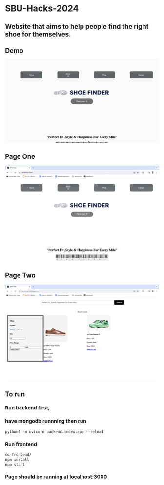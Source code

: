# SBU-Hacks-2024

## Website that aims to help people find the right shoe for themselves.

## Demo

![](public/demo.gif)

## Page One

![](/public/pageone.png)

## Page Two

![](/public/pagetwo.png)

## To run

### Run backend first,

### have mongodb runnning then run

```
python3 -m uvicorn backend.index:app --reload
```

### Run frontend

```
cd frontend/
npm install
npm start
```

### Page should be running at localhost:3000
